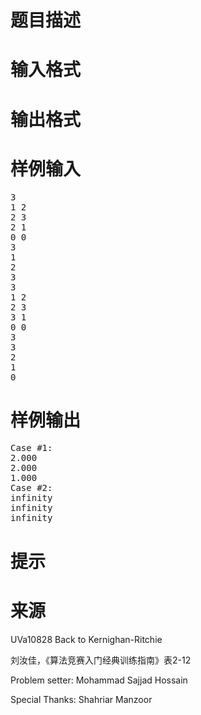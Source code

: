 

# 题目描述



# 输入格式



# 输出格式



# 样例输入


<pre>3
1 2
2 3
2 1
0 0
3
1
2
3
3
1 2
2 3
3 1
0 0
3
3
2
1
0
</pre>

# 样例输出


<pre>Case #1:
2.000
2.000
1.000
Case #2:
infinity
infinity
infinity
</pre>

# 提示



# 来源


<p>
UVa10828 Back to Kernighan-Ritchie
</p>
<p>
刘汝佳，《算法竞赛入门经典训练指南》表2-12
</p>
<p>
Problem setter: Mohammad Sajjad Hossain
</p>
<p>
Special Thanks: Shahriar Manzoor
</p>
